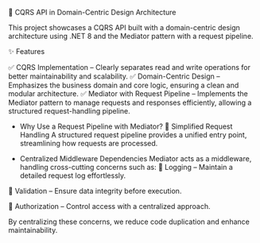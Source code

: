 🚀 CQRS API in Domain-Centric Design Architecture

This project showcases a CQRS API built with a domain-centric design architecture using .NET 8 and the Mediator pattern with a request pipeline.

✨ Features

✅ CQRS Implementation – Clearly separates read and write operations for better maintainability and scalability.
✅ Domain-Centric Design – Emphasizes the business domain and core logic, ensuring a clean and modular architecture.
✅ Mediator with Request Pipeline – Implements the Mediator pattern to manage requests and responses efficiently, allowing a structured request-handling pipeline.

- Why Use a Request Pipeline with Mediator?
📌 Simplified Request Handling
A structured request pipeline provides a unified entry point, streamlining how requests are processed.

- Centralized Middleware Dependencies
Mediator acts as a middleware, handling cross-cutting concerns such as:
🔹 Logging – Maintain a detailed request log effortlessly.

🔹 Validation – Ensure data integrity before execution.

🔹 Authorization – Control access with a centralized approach.

By centralizing these concerns, we reduce code duplication and enhance maintainability.
